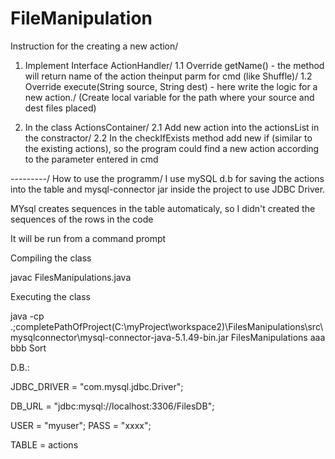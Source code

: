 # FileManipulation
Instruction for the creating a new action/
1. Implement Interface ActionHandler/
1.1 Override getName() - the method will return name of the action theinput parm for cmd (like Shuffle)/
1.2 Override execute(String source, String dest) - here write the logic for a new action./
(Create local variable for the path where your source and dest files placed)

2. In the class ActionsContainer/
2.1 Add new action into the actionsList in the constractor/
2.2 In the checkIfExists method add new if (similar to the existing actions), so the program could find a new action according to the parameter entered in cmd

---------/
How to use the programm/
I use mySQL d.b for saving the actions into the table and mysql-connector jar inside the project to use JDBC Driver.

MYsql creates sequences in the table automaticaly, so I didn't created the sequences of the rows in the code

It will be run from a command prompt

Compiling the class

javac FilesManipulations.java

Executing the class

java -cp .;completePathOfProject(C:\myProject\workspace2\)\FilesManipulations\src\mysqlconnector\mysql-connector-java-5.1.49-bin.jar  FilesManipulations aaa bbb Sort

D.B.:

JDBC_DRIVER = "com.mysql.jdbc.Driver";

DB_URL = "jdbc:mysql://localhost:3306/FilesDB";

USER = "myuser";
PASS = "xxxx";

TABLE = actions
